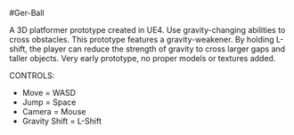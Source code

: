 #Ger-Ball

A 3D platformer prototype created in UE4. Use gravity-changing abilities to cross obstacles. This prototype features a gravity-weakener.
By holding L-shift, the player can reduce the strength of gravity to cross larger gaps and taller objects. Very early prototype, no proper
models or textures added. 

CONTROLS:
- Move = WASD
- Jump = Space
- Camera = Mouse
- Gravity Shift = L-Shift
